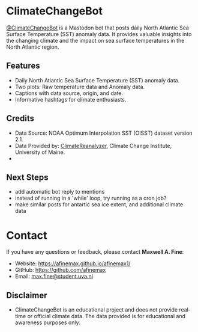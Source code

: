 # ClimateChangeBot

<a rel="me" href="https://botsin.space/@ClimateChangeBot">@ClimateChangeBot</a> is a Mastodon bot that posts daily North Atlantic Sea Surface Temperature (SST) anomaly data. It provides valuable insights into the changing climate and the impact on sea surface temperatures in the North Atlantic region.


## Features
* Daily North Atlantic Sea Surface Temperature (SST) anomaly data.
* Two plots: Raw temperature data and Anomaly data.
* Captions with data source, origin, and date.
* Informative hashtags for climate enthusiasts.

## Credits
* Data Source: NOAA Optimum Interpolation SST (OISST) dataset version 2.1.
* Data Provided by: <a href="url='https://climatereanalyzer.org/clim/sst_daily/json/oisst2.1_natlan1_sst_day.json">ClimateReanalyzer</a>, Climate Change Institute, University of Maine.
* 

## Next Steps
- add automatic bot reply to mentions
- instead of running in a 'while' loop, try running as a cron job?
- make similar posts for antartic sea ice extent, and additional climate data

# Contact
If you have any questions or feedback, please contact **Maxwell A. Fine**:

- Website: https://afinemax.github.io/afinemax1/
- GitHub: https://github.com/afinemax
- Email: max.fine@student.uva.nl

## Disclaimer
- ClimateChangeBot is an educational project and does not provide real-time or official climate data. The data provided is for educational and awareness purposes only.


